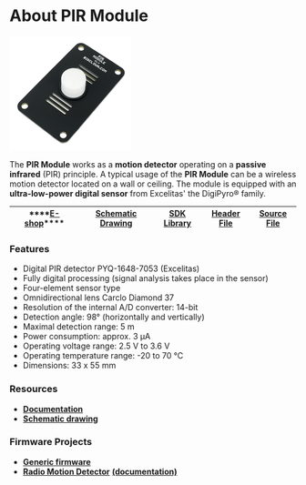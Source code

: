 # About PIR Module

![](../.gitbook/assets/_basics_module-overview_pir-module.png)

The **PIR Module** works as a **motion detector** operating on a **passive infrared** \(PIR\) principle. A typical usage of the **PIR Module** can be a wireless motion detector located on a wall or ceiling. The module is equipped with an **ultra-low-power digital sensor** from Excelitas' the DigiPyro® family.

| \*\*\*\*[**E-shop**](https://shop.bigclown.com/pir-module)\*\*\*\* | [**Schematic Drawing**](https://github.com/bigclownlabs/bc-hardware/tree/master/out/bc-module-pir) | [**SDK Library**](https://sdk.bigclown.com/group__bc__module__pir) | [**Header File**](https://github.com/bigclownlabs/bcf-sdk/blob/master/bcl/inc/bc_module_pir.h) | [**Source File**](https://github.com/bigclownlabs/bcf-sdk/blob/master/bcl/src/bc_module_pir.c) |
| :---: | :---: | :---: | :---: | :---: |


### Features <a id="features"></a>

* Digital PIR detector PYQ-1648-7053 \(Excelitas\)
* Fully digital processing \(signal analysis takes place in the sensor\)
* Four-element sensor type
* Omnidirectional lens Carclo Diamond 37
* Resolution of the internal A/D converter: 14-bit
* Detection angle: 98° \(horizontally and vertically\)
* Maximal detection range: 5 m
* Power consumption: approx. 3 μA
* Operating voltage range: 2.5 V to 3.6 V
* Operating temperature range: -20 to 70 °C
* Dimensions: 33 x 55 mm

### Resources <a id="resources"></a>

* [**Documentation**](https://www.bigclown.com/doc/hardware/about-pir-module/)
* [**Schematic drawing**](https://github.com/bigclownlabs/bc-hardware/tree/master/out/bc-module-pir)

### Firmware Projects <a id="firmware-projects"></a>

* [**Generic firmware**](https://github.com/bigclownlabs/bcf-generic-node/releases)
* [**Radio Motion Detector**](https://github.com/bigclownlabs/bcf-radio-motion-detector/releases) [**\(documentation\)**](https://www.bigclown.com/doc/projects/radio-motion-detector/)


